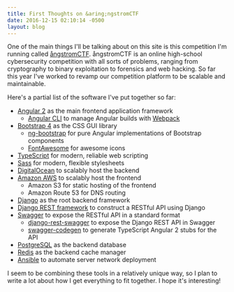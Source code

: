 ```yaml
---
title: First Thoughts on &aring;ngstromCTF
date: 2016-12-15 02:10:14 -0500
layout: blog
---
```


One of the main things I'll be talking about on this site is this competition I'm running called [&aring;ngstromCTF](http://angstromctf.com). &aring;ngstromCTF is an online high-school cybersecurity competition with all sorts of problems, ranging from cryptography to binary exploitation to forensics and web hacking. So far this year I've worked to revamp our competition platform to be scalable and maintainable.

Here's a partial list of the software I've put together so far:

* [Angular 2](https://angular.io/) as the main frontend application framework
    * [Angular CLI](https://github.com/angular/angular-cli) to manage Angular builds with [Webpack](https://webpack.github.io/)
* [Bootstrap 4](https://v4-alpha.getbootstrap.com/) as the CSS GUI library
    * [ng-bootstrap](https://ng-bootstrap.github.io/) for pure Angular implementations of Bootstrap components
    * [FontAwesome](http://fontawesome.io/) for awesome icons
* [TypeScript](https://www.typescriptlang.org/) for modern, reliable web scripting
* [Sass](http://sass-lang.com/) for modern, flexible stylesheets
* [DigitalOcean](https://www.digitalocean.com/) to scalably host the backend
* [Amazon AWS](https://aws.amazon.com/) to scalably host the frontend
    * Amazon S3 for static hosting of the frontend
    * Amazon Route 53 for DNS routing
* [Django](http://www.django-rest-framework.org/) as the root backend framework
* [Django REST framework](http://www.django-rest-framework.org/) to construct a RESTful API using Django
* [Swagger](http://swagger.io/) to expose the RESTful API in a standard format
    * [django-rest-swagger](http://marcgibbons.github.io/django-rest-swagger/) to expose the Django REST API in Swagger
    * [swagger-codegen](https://github.com/swagger-api/swagger-codegen) to generate TypeScript Angular 2 stubs for the API
* [PostgreSQL](https://www.postgresql.org/) as the backend database
* [Redis](https://redis.io/) as the backend cache manager
* [Ansible](https://www.ansible.com/) to automate server network deployment

I seem to be combining these tools in a relatively unique way, so I plan to write a lot about how I get everything to fit together. I hope it's interesting!
